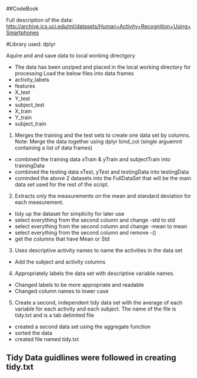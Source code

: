 ##CodeBook

Full description of the data: http://archive.ics.uci.edu/ml/datasets/Human+Activity+Recognition+Using+Smartphones

#Library used: dplyr

Aquire and and save data to local working directgory
  * The data has been unziped and placed in the local working directory for processing
Load the below files into data frames
  * activity_labels
  * features
  * X_test
  * Y_test
  * subject_test
  * X_train
  * Y_train
  * subject_train
  
1. Merges the training and the test sets to create one data set by columns.
  Note: Merge the data together using dplyr bind_col (single arguemnt containing a list of data frames)
  * combined the training data xTrain & yTrain and subjectTrain into trainingData
  * combined the testing data xTest, yTest and testingData into testingData
  * cominded the above 2 datasets into the FullDataSet that will be the main data set used for the rest of the script.

2. Extracts only the measurements on the mean and standard deviation for each measurement.
  * tidy up the dataset for simplicity for later use
  * select everything from the second column and change -std to std
  * select everything from the second column and change -mean to mean
  * select everything from the second column and remove -()
  * get the columns that have Mean or Std

3. Uses descriptive activity names to name the activities in the data set
  * Add the subject and activity columns
  
4. Appropriately labels the data set with descriptive variable names.
  * Changed labels to be more appropriate and readable
  * Changed column names to lower case

5. Create a second, independent tidy data set with the average of each variable for each activity and each subject. 
    The name of the file is tidy.txt and is a tab delimited file
  * created a second data set using the aggregate function
  * sorted the data
  * created file named tidy.txt
  
## Tidy Data guidlines were followed in creating tidy.txt 

